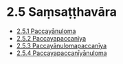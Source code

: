 # 2.5 Saṃsaṭṭhavāra

* [2.5.1 Paccayānuloma](2.5/2.5.1.md)
* [2.5.2 Paccayapaccanīya](2.5/2.5.2.md)
* [2.5.3 Paccayānulomapaccanīya](2.5/2.5.3.md)
* [2.5.4 Paccayapaccanīyānuloma](2.5/2.5.4.md)
